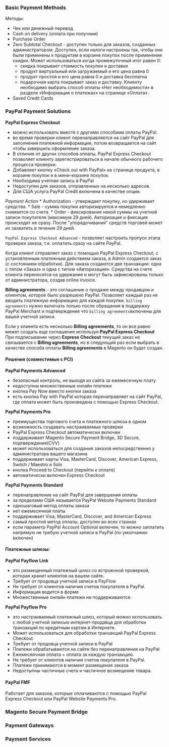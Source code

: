 ### Basic Payment Methods

Методы:
* Чек или денежный перевод
* Cash on delivery  (оплата при получнии)
* Purchase Order
* Zero Subtotal Checkout - доступен только для заказов, созданных администратором. Доступен, если налоги настроены так, 
чтобы они были применены к продуктам в корзине покупок после применения скидки. Может использоваться когда 
промежуточный итог равен 0:
    * скидка покрывает стоимость покупки и доставки
    * продукт виртуальный или загружаемый и его цена равна 0
    * продукт простой и его цена равна 0 и доставка бесплатна
    * подарочная карта покрывает заказ и доставку. Клиенту необходимо выбрать способ оплаты «Нет необходимости» 
    в разделе «Информация о платежах» на странице «Оплата».
* Saved Credit Cards

### PayPal Payment Solutions

 __PayPal Express Checkout__ 
 * можно использовать вместе с другими способами оплаты PayPal.
 * во время проверки клиент перенаправляется на сайт PayPal для заполнения платежной информации, потом возвращается на 
 сайт чтобы завершить оформление заказа.
 * В отличие от других способов оплаты, PayPal Express Checkout позволяет клиенту зарегистрироваться в начале обычного 
 рабочего процесса проверки.
 * Добавляет кнопку «Check out with PayPal» на странице продукта, в корзине покупок и в мини-корзине покупок.
 * Необходима учетная запись в PayPal
 * Недоступен для заказов, отправленных на несколько адресов.
 * Для США услуга PayPal Credit включена в качестве опции.
 
 _Payment Action_
    * Authorization - утверждает покупку, но удерживает средства.
    * Sale - сумма покупки авторизируется и немедленно снимается со счета.
    * Order - фиксирование некой суммы на учетной записи покупателя (максимум 29 дней). Авторизация и фиксация 
    происходит не сразу. После "упорядочивания" средств торговей может их захватить в течение 29 дней.
 
  `PayPal Express Checkout Advanced` - позволяет настроить пропуск этапа проверки заказа, т.е. оплатить сразу на сайте PayPal.
 
 Когда клиент отправляет заказ с помощью PayPal Express Checkout, с установленным платежным действием заказа, 
 в Admin создается заказ (с состоянием обработки). Для заказа создаются две транзакции: одна с типом «Заказ» 
 и одна с типом «Авторизация». Средства на счете клиента переносятся на удержание и могут быть зафиксированы 
 только от администратора, создав online invoice. 
 
 __Billing agreements__ - это соглашение о продаже между продавцом и клиентом, которое было разрешено PayPal. 
 Позволяет каждый раз не вводить платежную информацию для каждой покупки. `billing agreements` нужно включать только 
 после обращения в поддержку PayPal Merchant и подтверждения что `billing agreements`включены для вашей учетной записи. 
 
 Если у клиента есть несколько __Billing agreements__, то он все равно межет создать еще соглашение используя __PayPal Express Checkout__
 При подписывании через __Express Checkout__ текущий заказ не связывается с __Billing agreements__, но в следующий раз если
 выбрать в качестве способа оплаты __Billing agreements__ в Magento он будет создан.
 
 
 
 #### Решения (совместимые с PCI)
 
 __PayPal Payments Advanced__ 
 * безопасный контроль, не выходя из сайта за ежемесечную плату
 * недоступны множественные онлайн платежи
 * кнопка Pay Now вместо кнопки заказа
 * есть кнопка Pay with PayPal которая перенаправляет на сайт PayPal, где оплата может быть произведена с помощью Express Checkout.
 
 __PayPal Payments Pro__ 
 * преимущества торгового счета и платежного шлюза в одном
 * возможность создавать настраиваемые проверки
 * PayPal Express Checkout автоматически включен
 * поддерживает Magento Secure Payment Bridge, 3D Secure, подтверждения(CVV)
 * может использоваться для создания заказов непосредственно у администратора вашего магазина
 * поддерживает карты Visa, MasterCard, Discover, American Express, Switch / Maestro и Solo
 * кнопка Proceed to Checkout (перейти к оплате)
 * автоматически включен Express Checkout
 
 __PayPal Payments Standard__ 
 * перенаправление на сайт PayPal для завершения оплаты
 * за пределами США называется PayPal Website Payments Standard
 * одношаговый метод оплаты заказа
 * нет ежемесячной платы
 * поддерживает Visa, MasterCard, Discover, and American Express
 * самый простой метод оплаты, доступен во всех странах
 * если параметр PayPal Account Optional включен, то можно заплатить напрямую не требую учетной записи в PayPal (по умолчанию включен)
 
 
 #### Платежные шлюзы:
 __PayPal Payflow Link__ 
 * это размещенный платежный шлюз со встроенной проверкой, которая хранит клиентов на вашем сайте.
 * Требует от продовца учетной записи в PayFlow
 * Не требует от клиентов наличия счетов покупателя в PayPal.
 * Информация водится в форме
 * Множественные онлайн платежи не поддерживаются.
 
 __PayPal Payflow Pro__ 
 * это настраиваемый платежный шлюз, который можно использовать с любой учетной записью интернет-продавца 
 для обработки транзакций по кредитным картам в Интернете. 
 * Может использоваться для обработки транзакций PayPal Express Checkout.
 * Требует от продовца учетной записи в PayPal
 * Платежи обрабатываются на сайте без перенаправления на PayPal
 * Ежемесяячная оплата + оплата за каждую транзакцию.
 * Не требует от клиентов наличия счетов покупателя в PayPal.
 * Платежи принимаются в момент размещения заказа.
 * Недостыпны частичные счета и частичное возмещение товара.


#### PayPal FMF
Работает для заказов, которые оплачиваются с помощью PayPal Express Checkout или PayPal Website Payments Pro.

### Magento Secure Payment Bridge
### Payment Gateways
### Payment Services